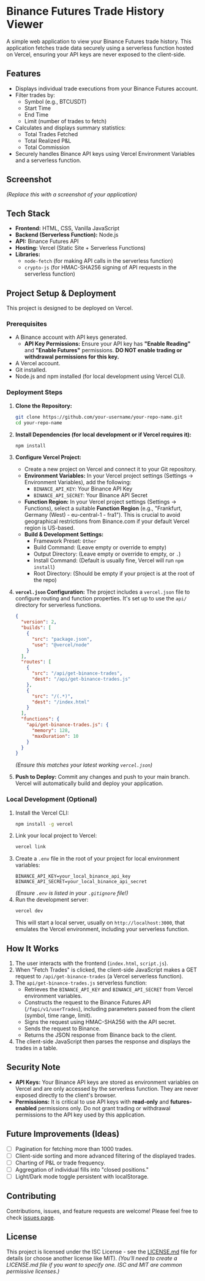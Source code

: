 # Binance Futures Trade History Viewer

A simple web application to view your Binance Futures trade history. This application fetches trade data securely using a serverless function hosted on Vercel, ensuring your API keys are never exposed to the client-side.

## Features

*   Displays individual trade executions from your Binance Futures account.
*   Filter trades by:
    *   Symbol (e.g., BTCUSDT)
    *   Start Time
    *   End Time
    *   Limit (number of trades to fetch)
*   Calculates and displays summary statistics:
    *   Total Trades Fetched
    *   Total Realized P&L
    *   Total Commission
*   Securely handles Binance API keys using Vercel Environment Variables and a serverless function.

## Screenshot

<!--
  TODO: Add a screenshot of your application here!
  You can drag and drop an image into GitHub's editor or use markdown:
  ![App Screenshot](path/to/your/screenshot.png)
-->
*(Replace this with a screenshot of your application)*

## Tech Stack

*   **Frontend:** HTML, CSS, Vanilla JavaScript
*   **Backend (Serverless Function):** Node.js
*   **API:** Binance Futures API
*   **Hosting:** Vercel (Static Site + Serverless Functions)
*   **Libraries:**
    *   `node-fetch` (for making API calls in the serverless function)
    *   `crypto-js` (for HMAC-SHA256 signing of API requests in the serverless function)

## Project Setup & Deployment

This project is designed to be deployed on Vercel.

### Prerequisites

*   A Binance account with API keys generated.
    *   **API Key Permissions:** Ensure your API key has **"Enable Reading"** and **"Enable Futures"** permissions. **DO NOT enable trading or withdrawal permissions for this key.**
*   A Vercel account.
*   Git installed.
*   Node.js and npm installed (for local development using Vercel CLI).

### Deployment Steps

1.  **Clone the Repository:**
    ```bash
    git clone https://github.com/your-username/your-repo-name.git
    cd your-repo-name
    ```

2.  **Install Dependencies (for local development or if Vercel requires it):**

    ```bash
    npm install
    ```

3.  **Configure Vercel Project:**
    *   Create a new project on Vercel and connect it to your Git repository.
    *   **Environment Variables:** In your Vercel project settings (Settings -> Environment Variables), add the following:
        *   `BINANCE_API_KEY`: Your Binance API Key
        *   `BINANCE_API_SECRET`: Your Binance API Secret
    *   **Function Region:** In your Vercel project settings (Settings -> Functions), select a suitable **Function Region** (e.g., "Frankfurt, Germany (West) - eu-central-1 - fra1"). This is crucial to avoid geographical restrictions from Binance.com if your default Vercel region is US-based.
    *   **Build & Development Settings:**
        *   Framework Preset: `Other`
        *   Build Command: (Leave empty or override to empty)
        *   Output Directory: (Leave empty or override to empty, or `.`)
        *   Install Command: (Default is usually fine, Vercel will run `npm install`)
        *   Root Directory: (Should be empty if your project is at the root of the repo)

4.  **`vercel.json` Configuration:**
    The project includes a `vercel.json` file to configure routing and function properties. It's set up to use the `api/` directory for serverless functions.

    ```json
    {
      "version": 2,
      "builds": [
        {
          "src": "package.json",
          "use": "@vercel/node"
        }
      ],
      "routes": [
        {
          "src": "/api/get-binance-trades",
          "dest": "/api/get-binance-trades.js"
        },
        {
          "src": "/(.*)",
          "dest": "/index.html"
        }
      ],
      "functions": {
        "api/get-binance-trades.js": {
          "memory": 128,
          "maxDuration": 10
        }
      }
    }
    ```
    *(Ensure this matches your latest working `vercel.json`)*

5.  **Push to Deploy:**
    Commit any changes and push to your main branch. Vercel will automatically build and deploy your application.

### Local Development (Optional)

1.  Install the Vercel CLI:
    ```bash
    npm install -g vercel
    ```
2.  Link your local project to Vercel:
    ```bash
    vercel link
    ```
3.  Create a `.env` file in the root of your project for local environment variables:
    ```
    BINANCE_API_KEY=your_local_binance_api_key
    BINANCE_API_SECRET=your_local_binance_api_secret
    ```
    *(Ensure `.env` is listed in your `.gitignore` file!)*
4.  Run the development server:
    ```bash
    vercel dev
    ```
    This will start a local server, usually on `http://localhost:3000`, that emulates the Vercel environment, including your serverless function.

## How It Works

1.  The user interacts with the frontend (`index.html`, `script.js`).
2.  When "Fetch Trades" is clicked, the client-side JavaScript makes a GET request to `/api/get-binance-trades` (a Vercel serverless function).
3.  The `api/get-binance-trades.js` serverless function:
    *   Retrieves the `BINANCE_API_KEY` and `BINANCE_API_SECRET` from Vercel environment variables.
    *   Constructs the request to the Binance Futures API (`/fapi/v1/userTrades`), including parameters passed from the client (symbol, time range, limit).
    *   Signs the request using HMAC-SHA256 with the API secret.
    *   Sends the request to Binance.
    *   Returns the JSON response from Binance back to the client.
4.  The client-side JavaScript then parses the response and displays the trades in a table.

## Security Note

*   **API Keys:** Your Binance API keys are stored as environment variables on Vercel and are only accessed by the serverless function. They are never exposed directly to the client's browser.
*   **Permissions:** It is critical to use API keys with **read-only** and **futures-enabled** permissions only. Do not grant trading or withdrawal permissions to the API key used by this application.

## Future Improvements (Ideas)

*   [ ] Pagination for fetching more than 1000 trades.
*   [ ] Client-side sorting and more advanced filtering of the displayed trades.
*   [ ] Charting of P&L or trade frequency.
*   [ ] Aggregation of individual fills into "closed positions."
*   [ ] Light/Dark mode toggle persistent with localStorage.

## Contributing

Contributions, issues, and feature requests are welcome! Please feel free to check [issues page](https://github.com/your-username/your-repo-name/issues).

## License

This project is licensed under the ISC License - see the [LICENSE.md](LICENSE.md) file for details (or choose another license like MIT).
*(You'll need to create a LICENSE.md file if you want to specify one. ISC and MIT are common permissive licenses.)*